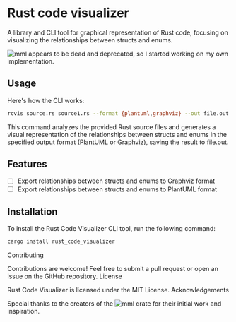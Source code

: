 # Rust code visualizer

A library and CLI tool for graphical representation of Rust code, 
focusing on visualizing the relationships between structs and enums.

![mml](https://crates.io/crates/mml) appears to be dead and deprecated, so I started working on my 
own implementation.

## Usage

Here's how the CLI works:
```sh
rcvis source.rs source1.rs --format {plantuml,graphviz} --out file.out
```
This command analyzes the provided Rust source files and generates a visual representation 
of the relationships between structs and enums in the specified output format (PlantUML or Graphviz), 
saving the result to file.out.

## Features

- [ ] Export relationships between structs and enums to Graphviz format
- [ ] Export relationships between structs and enums to PlantUML format

## Installation

To install the Rust Code Visualizer CLI tool, run the following command:
```sh
cargo install rust_code_visualizer
```

Contributing

Contributions are welcome! Feel free to submit a pull request or open an issue on the GitHub repository.
License

Rust Code Visualizer is licensed under the MIT License.
Acknowledgements

Special thanks to the creators of the ![mml](https://crates.io/crates/mml) crate for their initial work and inspiration.
